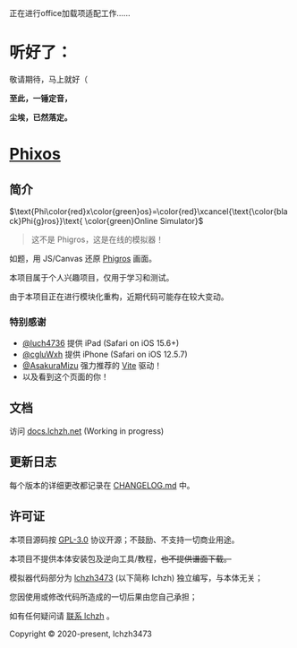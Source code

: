 正在进行office加载项适配工作......
# 听好了：
敬请期待，马上就好（

**至此，一锤定音，**

**尘埃，已然落定。**

# <!-- prettier-ignore -->[Phixos](https://lchz&#104;3473.github.io/sim-phi/index)

## 简介

$\text{Phi\color{red}x\color{green}os}=\color{red}\xcancel{\text{\color{black}Phi{g}ros}}\text{ \color{green}Online Simulator}$

> 这不是 Phi&#103;ros，这是在线的模拟器！

如题，用 JS/Canvas 还原 [Phi&#103;ros](https://www.taptap.com/app/165287) 画面。

本项目属于个人兴趣项目，仅用于学习和测试。

由于本项目正在进行模块化重构，近期代码可能存在较大变动。

### 特别感谢

- [@luch4736](https://github.com/luch4736) 提供 iPad (Safari on iOS 15.6+)
- [@cgluWxh](https://github.com/cgluWxh) 提供 iPhone (Safari on iOS 12.5.7)
- [@AsakuraMizu](https://github.com/AsakuraMizu) 强力推荐的 [Vite](https://vitejs.dev) 驱动！
- 以及看到这个页面的你！

## 文档

访问 <!-- prettier-ignore -->[docs.lchz&#104;.net](https://docs.lchz&#104;.net/project/sim-phi-core) (Working in progress)

## 更新日志

每个版本的详细更改都记录在 [CHANGELOG.md](CHANGELOG.md) 中。

## 许可证

本项目源码按 [GPL-3.0](LICENSE.txt) 协议开源；不鼓励、不支持一切商业用途。

本项目不提供本体安装包及逆向工具/教程，~~也不提供谱面下载。~~

模拟器代码部分为 [lchz&#104;3473](https://space.bilibili.com/274753872) (以下简称 lchz&#104;) 独立编写，与本体无关；

您因使用或修改代码所造成的一切后果由您自己承担；

如有任何疑问请 [联系 lchz&#104;](mailto:lchz%683%3473@163.com?subject=[GitHub]lchz%683%3473/sim-phi) 。

Copyright &copy; 2020-present, lchz&#104;3473
